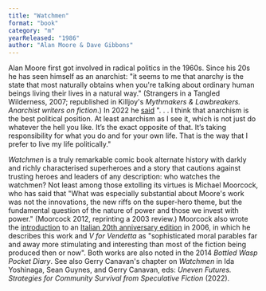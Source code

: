 ```yaml
---
title: "Watchmen"
format: "book"
category: "m"
yearReleased: "1986"
author: "Alan Moore & Dave Gibbons"
---
```

Alan Moore first got  involved in radical politics in the 1960s. Since his 20s he has seen himself as  an anarchist: "it seems to me that anarchy is the state that most naturally  obtains when you're talking about ordinary human beings living their lives in a  natural way." (Strangers in a Tangled Wilderness, 2007; republished in   Killjoy's _Mythmakers & Lawbreakers. Anarchist writers on fiction_.) In 2022 he
<a href="https://thequietus.com/articles/32179-alan-moore-illuminations-interview">
said</a> ". . . I think that anarchism is the best political position. At least anarchism as I see it, which is not just do whatever the hell you like. It’s the 
exact opposite of that. It’s taking responsibility for what you do and for your own life. That is the way that I prefer to live my life politically."

_Watchmen_ is a truly remarkable  comic book alternate history with darkly and richly characterised superheroes  and a story that cautions against trusting heroes and leaders of any  description: who watches the watchmen? Not least among those extolling its  virtues is Michael Moorcock, who has said that "What was especially substantial  about Moore's work was not the innovations, the new riffs on the super-hero  theme, but the fundamental question of the nature of power and those we invest  with power." (Moorcock 2012, reprinting a 2003 review.) Moorcock also wrote the <a href="http://smokyland.blogspot.co.uk/2007/09/michael-moorcock-on-watchmen.html"> introduction</a> to an <a href="http://www.lavieri.it/Catalogo/A-libri/I%20fuori%20serie/watch.htm"> Italian 20th anniversary edition</a> in 2006, in which he describes this work  and _V for Vendetta_ as "sophisticated moral parables far and away more  stimulating and interesting than most of the fiction being produced then or  now". Both works are also noted in the 2014 _Bottled Wasp Pocket Diary_. See also Gerry Canavan's chapter on <em>Watchmen</em> in Ida Yoshinaga, Sean Guynes, and Gerry Canavan, eds: _Uneven Futures. Strategies for Community Survival from Speculative Fiction_ (2022).

